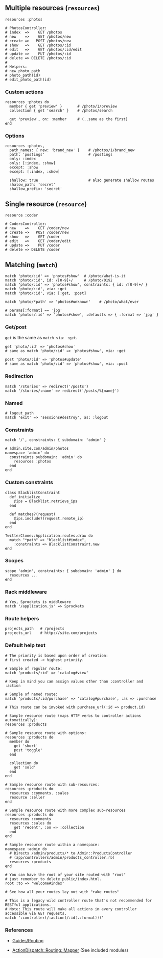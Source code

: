 Multiple resources (`resources`)
--------------------------------

    resources :photos

    # PhotosController:
    # index  =>    GET /photos
    # new    =>    GET /photos/new
    # create =>   POST /photos/new
    # show   =>    GET /photos/:id
    # edit   =>    GET /photos/:id/edit
    # update =>    PUT /photos/:id
    # delete => DELETE /photos/:id
    #
    # Helpers:
    # new_photo_path
    # photo_path(id)
    # edit_photo_path(id)

### Custom actions

    resources :photos do
      member { get 'preview' }       # /photo/1/preview
      collection { get 'search' }    # /photos/search

      get 'preview', on: :member     # (..same as the first)
    end

### Options

    resources :photos,
      path_names: { new: 'brand_new' }    # /photos/1/brand_new
      path: 'postings'                    # /postings
      only: :index
      only: [:index, :show]
      except: :show
      except: [:index, :show]

      shallow: true                       # also generate shallow routes
      shalow_path: 'secret'
      shallow_prefix: 'secret'

Single resource (`resource`)
----------------------------

    resource :coder

    # CodersController:
    # new    =>    GET /coder/new
    # create =>   POST /coder/new
    # show   =>    GET /coder
    # edit   =>    GET /coder/edit
    # update =>    PUT /coder
    # delete => DELETE /coder

Matching (`match`)
------------------

    match 'photo/:id' => 'photos#show'  # /photo/what-is-it
    match 'photo/:id', id: /[0-9]+/     # /photo/0192
    match 'photo/:id' => 'photos#show', constraints: { id: /[0-9]+/ }
    match 'photo/:id', via: :get
    match 'photo/:id', via: [:get, :post]

    match 'photo/*path' => 'photos#unknown'    # /photo/what/ever

    # params[:format] == 'jpg'
    match 'photos/:id' => 'photos#show', :defaults => { :format => 'jpg' }

### Get/post

`get` is the same as `match via: :get`.

    get 'photo/:id' => 'photos#show'
    # same as match 'photo/:id' => 'photos#show', via: :get

    post 'photo/:id' => 'photos#update'
    # same as match 'photo/:id' => 'photos#show', via: :post

### Redirection

    match '/stories' => redirect('/posts')
    match '/stories/:name' => redirect('/posts/%{name}')

### Named

    # logout_path
    match 'exit' => 'sessions#destroy', as: :logout

### Constraints

    match '/', constraints: { subdomain: 'admin' }

    # admin.site.com/admin/photos
    namespace 'admin' do
      constraints subdomain: 'admin' do
        resources :photos
      end
    end

### Custom constraints

    class BlacklistConstraint
      def initialize
        @ips = Blacklist.retrieve_ips
      end

      def matches?(request)
        @ips.include?(request.remote_ip)
      end
    end

    TwitterClone::Application.routes.draw do
      match "*path" => "blacklist#index",
        :constraints => BlacklistConstraint.new
    end

### Scopes

    scope 'admin', constraints: { subdomain: 'admin' } do
      resources ...
    end

### Rack middleware

    # Yes, Sprockets is middleware
    match '/application.js' => Sprockets

### Route helpers

    projects_path   # /projects
    projects_url    # http://site.com/projects

### Default help text

    # The priority is based upon order of creation:
    # first created -> highest priority.

    # Sample of regular route:
    match 'products/:id' => 'catalog#view'

    # Keep in mind you can assign values other than :controller and :action

    # Sample of named route:
    match 'products/:id/purchase' => 'catalog#purchase', :as => :purchase

    # This route can be invoked with purchase_url(:id => product.id)

    # Sample resource route (maps HTTP verbs to controller actions automatically):
    resources :products

    # Sample resource route with options:
    resources :products do
      member do
        get 'short'
        post 'toggle'
      end

      collection do
        get 'sold'
      end
    end

    # Sample resource route with sub-resources:
    resources :products do
      resources :comments, :sales
      resource :seller
    end

    # Sample resource route with more complex sub-resources
    resources :products do
      resources :comments
      resources :sales do
        get 'recent', :on => :collection
      end
    end

    # Sample resource route within a namespace:
    namespace :admin do
      # Directs /admin/products/* to Admin::ProductsController
      # (app/controllers/admin/products_controller.rb)
      resources :products
    end

    # You can have the root of your site routed with "root"
    # just remember to delete public/index.html.
    root :to => 'welcome#index'

    # See how all your routes lay out with "rake routes"

    # This is a legacy wild controller route that's not recommended for RESTful applications.
    # Note: This route will make all actions in every controller accessible via GET requests.
    match ':controller(/:action(/:id(.:format)))'

### References

-   [Guides/Routing](http://guides.rubyonrails.org/routing.html)

-   [ActionDispatch::Routing::Mapper](http://api.rubyonrails.org/classes/ActionDispatch/Routing/Mapper.html) (See included modules)
